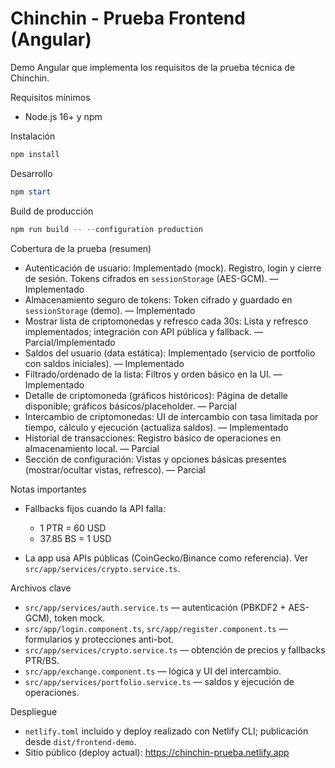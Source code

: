 # Chinchin - Prueba Frontend (Angular)

Demo Angular que implementa los requisitos de la prueba técnica de Chinchin.

Requisitos mínimos

- Node.js 16+ y npm

Instalación

```powershell
npm install
```

Desarrollo

```powershell
npm start
```

Build de producción

```powershell
npm run build -- --configuration production
```

Cobertura de la prueba (resumen)

- Autenticación de usuario: Implementado (mock). Registro, login y cierre de sesión. Tokens cifrados en `sessionStorage` (AES-GCM). — Implementado
- Almacenamiento seguro de tokens: Token cifrado y guardado en `sessionStorage` (demo). — Implementado
- Mostrar lista de criptomonedas y refresco cada 30s: Lista y refresco implementados; integración con API pública y fallback. — Parcial/Implementado
- Saldos del usuario (data estática): Implementado (servicio de portfolio con saldos iniciales). — Implementado
- Filtrado/ordenado de la lista: Filtros y orden básico en la UI. — Implementado
- Detalle de criptomoneda (gráficos históricos): Página de detalle disponible; gráficos básicos/placeholder. — Parcial
- Intercambio de criptomonedas: UI de intercambio con tasa limitada por tiempo, cálculo y ejecución (actualiza saldos). — Implementado
- Historial de transacciones: Registro básico de operaciones en almacenamiento local. — Parcial
- Sección de configuración: Vistas y opciones básicas presentes (mostrar/ocultar vistas, refresco). — Parcial

Notas importantes

- Fallbacks fijos cuando la API falla:
	- 1 PTR = 60 USD
	- 37.85 BS = 1 USD

- La app usa APIs públicas (CoinGecko/Binance como referencia). Ver `src/app/services/crypto.service.ts`.

Archivos clave

- `src/app/services/auth.service.ts` — autenticación (PBKDF2 + AES-GCM), token mock.
- `src/app/login.component.ts`, `src/app/register.component.ts` — formularios y protecciones anti-bot.
- `src/app/services/crypto.service.ts` — obtención de precios y fallbacks PTR/BS.
- `src/app/exchange.component.ts` — lógica y UI del intercambio.
- `src/app/services/portfolio.service.ts` — saldos y ejecución de operaciones.

Despliegue

- `netlify.toml` incluido y deploy realizado con Netlify CLI; publicación desde `dist/frontend-demo`.
- Sitio público (deploy actual): https://chinchin-prueba.netlify.app
